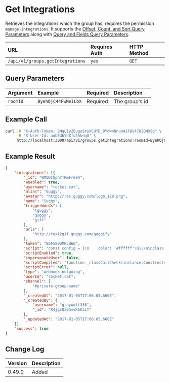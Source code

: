 # Get Integrations
Retrieves the integrations which the group has, requires the permission `manage-integrations`. It supports the [Offset, Count, and Sort Query Parameters](../../offset-and-count-and-sort-info/) along with [Query and Fields Query Parameters](../../query-and-fields-info/).

| URL | Requires Auth | HTTP Method |
| :--- | :--- | :--- |
| `/api/v1/groups.getIntegrations` | `yes` | `GET` |

## Query Parameters

| Argument | Example | Required | Description |
| :--- | :--- | :--- | :--- |
| `roomId` | `ByehQjC44FwMeiLbX` | Required | The group's id |

## Example Call
```bash
curl -H "X-Auth-Token: 9HqLlyZOugoStsXCUfD_0YdwnNnunAJF8V47U3QHXSq" \
     -H "X-User-Id: aobEdbYhXfu5hkeqG" \
     http://localhost:3000/api/v1/groups.getIntegrations?roomId=ByehQjC44FwMeiLbX
```

## Example Result
```json
{
    "integrations": [{
        "_id": "WMQDChpnYTRmFre9h",
        "enabled": true,
        "username": "rocket.cat",
        "alias": "Guggy",
        "avatar": "http://res.guggy.com/logo_128.png",
        "name": "Guggy",
        "triggerWords": [
            "!guggy",
            "guggy",
            "gif+"
        ],
        "urls": [
            "http://text2gif.guggy.com/guggify"
        ],
        "token": "8DFS89DMKLWEN",
        "script": "const config = {\n    color: '#ffffff'\n};\n\nclass Script {\n    prepare_outgoing_request({ request }) {\n        const trigger = request.data.trigger_word + ' ';\n        const phrase = request.data.text.replace(trigger, '');\n        request.headers['Content-Type']='application/json';\n        request.headers['apiKey']=request.data.token;\n        return {\n            url: request.url,\n            headers: request.headers,\n            data: {format: 'gif', sentence: phrase},\n            method: 'POST'\n        };\n    }\n\n    process_outgoing_response({ request, response }) {\n        if(response.content.gif) {\n            return {\n                content: {\n                    attachments: [\n                        {\n                            image_url: response.content.gif,\n                            color: ((config['color'] != '') ? '#' + config['color'].replace('#', '') : '#ffffff')\n                        }\n                    ]\n                }\n            };\n        } else {\n            return {\n                content: {\n                    text: 'Sorry I don\\'t have a photo for you :disappointed_relieved:'\n                }\n            };\n        }\n    }\n}",
        "scriptEnabled": true,
        "impersonateUser": false,
        "scriptCompiled": "function _classCallCheck(instance,Constructor){if(!(instance instanceof Constructor)){throw new TypeError('Cannot call a class as a function')}}var config={color:'#ffffff'};var Script=function(){function Script(){_classCallCheck(this,Script)}Script.prototype.prepare_outgoing_request=function prepare_outgoing_request(_ref){var request=_ref.request;var trigger=request.data.trigger_word+' ';var phrase=request.data.text.replace(trigger,'');request.headers['Content-Type']='application/json';request.headers['apiKey']=request.data.token;return{url:request.url,headers:request.headers,data:{format:'gif',sentence:phrase},method:'POST'}};Script.prototype.process_outgoing_response=function process_outgoing_response(_ref2){var request=_ref2.request;var response=_ref2.response;if(response.content.gif){return{content:{attachments:[{image_url:response.content.gif,color:config['color']!=''?'#'+config['color'].replace('#',''):'#ffffff'}]}}}else{return{content:{text:'Sorry I don\\'t have a photo for you :disappointed_relieved:'}}}};return Script}();",
        "scriptError": null,
        "type": "webhook-outgoing",
        "userId": "rocket.cat",
        "channel": [
            "#private-group-name"
        ],
        "_createdAt": "2017-01-05T17:06:05.660Z",
        "_createdBy": {
            "username": "graywolf336",
            "_id": "R4jgcQaQhvvK6K3iY"
        },
        "_updatedAt": "2017-01-05T17:06:05.660Z"
    }],
    "success": true
}
```

## Change Log

| Version | Description |
| :--- | :--- |
| 0.49.0 | Added |
